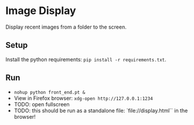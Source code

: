 # Image Display

Display recent images from a folder to the screen.


## Setup

Install the python requirements: `pip install -r requirements.txt`.


## Run

- `nohup python front_end.pt &`
- View in Firefox browser: `xdg-open http://127.0.0.1:1234`
- TODO: open fullscreen
- TODO: this should be run as a standalone file: `file://display.html`` in the browser!
